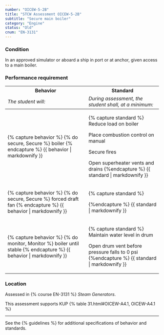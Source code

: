 ```yaml
---
number: "OICEW-5-2B"
title: "STCW Assessment OICEW-5-2B"
subtitle: "Secure main boiler"
category: "Engine"
status: "Old"
cnum: "EN-3131"
---
```

### Condition

In an approved simulator or aboard a ship in port or at anchor, given access to a main boiler.

### Performance requirement 

<table width='100%' class='Guidelines'>
 <thead>
 <tr>
     <th class='thirty'>Behavior</th>
     <th class='seventy'>Standard</th>
 </tr>
 <tr>
     <td><em>The student will:</em></td>
     <td><em>During assessment, the student shall, at a minimum:</em></td>
 </tr>
 </thead>
 <tbody>
 

<tr><td>

{% capture behavior %}
{% do secure, Secure %} boiler
{% endcapture %}
{{ behavior | markdownify }}

</td><td>

{% capture standard %}
Reduce load on boiler

Place combustion control on manual

Secure fires

Open superheater vents and drains
{%endcapture %}
{{ standard | markdownify }}

</td></tr>



<tr><td>

{% capture behavior %}
{% do secure, Secure %} forced draft fan
{% endcapture %}
{{ behavior | markdownify }}

</td><td>

{% capture standard %}

{%endcapture %}
{{ standard | markdownify }}

</td></tr>



<tr><td>

{% capture behavior %}
{% do monitor, Monitor %} boiler until stable
{% endcapture %}
{{ behavior | markdownify }}

</td><td>

{% capture standard %}
Maintain water level in drum

Open drum vent before pressure falls to 0 psi
{%endcapture %}
{{ standard | markdownify }}

</td></tr>



 </tbody>
 </table>

### Location

Assessed in  {% course  EN-3131 %}  *Steam Generators*.

This assessment supports KUP {% table 31.html#OICEW-A4.1, OICEW-A4.1 %}

***



See the {% guidelines %} for additional specifications of behavior and standards.